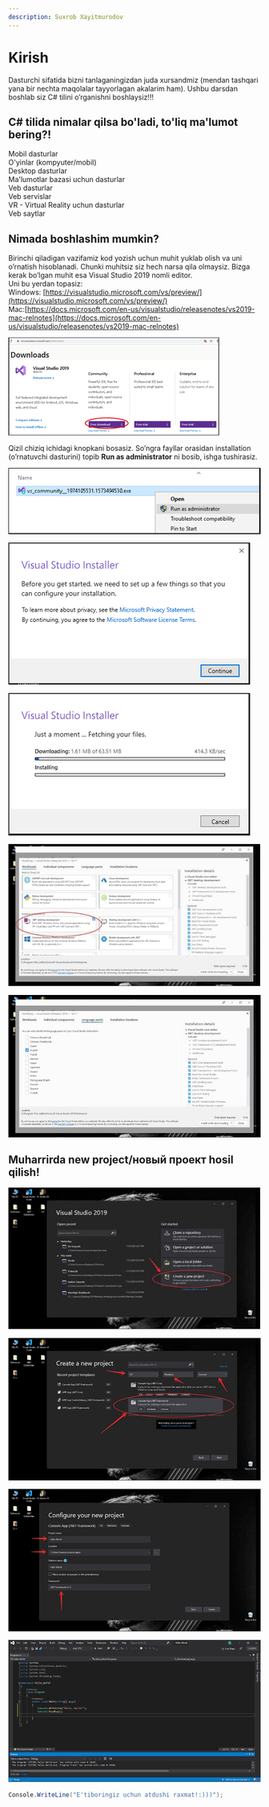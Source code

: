 ```yaml
---
description: Suxrob Xayitmurodov
---
```


# Kirish

Dasturchi sifatida bizni tanlaganingizdan juda xursandmiz \(mendan tashqari yana bir nechta maqolalar tayyorlagan akalarim ham\). Ushbu darsdan boshlab siz C\# tilini o’rganishni boshlaysiz!!!

## C\# tilida nimalar qilsa bo'ladi, to'liq ma'lumot bering?!

Mobil dasturlar  
O'yinlar \(kompyuter/mobil\)  
Desktop dasturlar  
Ma'lumotlar bazasi uchun dasturlar  
Veb dasturlar  
Veb servislar  
VR - Virtual Reality uchun dasturlar  
Veb saytlar

## Nimada boshlashim mumkin?

Birinchi qiladigan vazifamiz kod yozish uchun muhit yuklab olish va uni o’rnatish hisoblanadi. Chunki muhitsiz siz hech narsa qila olmaysiz. Bizga kerak bo’lgan muhit esa Visual Studio 2019 nomli editor.  
Uni bu yerdan topasiz:  
Windows: [https://visualstudio.microsoft.com/vs/preview/](https://visualstudio.microsoft.com/vs/preview/)  
Mac:[https://docs.microsoft.com/en-us/visualstudio/releasenotes/vs2019-mac-relnotes](https://docs.microsoft.com/en-us/visualstudio/releasenotes/vs2019-mac-relnotes)

![](../../../.gitbook/assets/image%20%2829%29%20%281%29%20%281%29%20%281%29%20%281%29%20%282%29%20%282%29%20%282%29%20%282%29.png)

Qizil chiziq ichidagi knopkani bosasiz. So’ngra fayllar orasidan installation \(o’rnatuvchi dasturini\) topib **Run as administrator** ni bosib, ishga tushirasiz.

![](../../../.gitbook/assets/start-visual-studio-2019-installation.png)

![Litsenziya shartlarini qabul qilasiz](../../../.gitbook/assets/visual-studio-2019-license-agreement.png)

![Va o&apos;rnatishni boshlaydi...](../../../.gitbook/assets/downloading-visual-studio-2019.png)

![So&#x2019;ngra biz .NET Desktop Development ni tanlaymiz va to&#x2019;liq o&#x2019;rnatamiz.](../../../.gitbook/assets/photo_2020-11-11_19-43-56.jpg)

![Yuqoridagi rasmda esa siz o&#x2019;zingizga mos bo&#x2019;lgan tilni tanlashingiz mumkin. Menda Ingliz tili!](../../../.gitbook/assets/photo_2020-11-11_19-45-31.jpg)

## Muharrirda new project/новый проект hosil qilish!

![Qizil rangli chiziq ichidagi knopkani bosasiz. So&#x2019;ng belgilangan tartibda sozlamalarni to&#x2019;g&#x2019;irlab chiqasiz.](../../../.gitbook/assets/photo_2020-11-11_19-49-04.jpg)

![Shundan so&#x2019;ng Next ni bosamiz va quyidagicha natija ekranga uzatiladi:](../../../.gitbook/assets/photo_2020-11-11_19-49-05.jpg)

![Birinchi strelka yaratmoqchi bo&#x2019;lgan faylingizning nomi hisoblanadi, buni xohlagancha nomlashingiz mumkin. Ikkinchi strelkada esa faylingizni kompyuterning qaysi fayl ichiga joylayotganini ko&#x2019;rsatgan. Uchinchi strelkada esa .NET Frameworkining oxirgi versiyasi ko&#x2019;rsatilgan. Rasmda ko&#x2019;rsatilgan versiyasi esa oxirgi versiya hisoblanadi va men ham aynan ushbu versiyasini ishlatishni maslahat beraman. Chunki avvalgi versiyalariga qaraganda ko&#x2019;proq imkoniyatlariga ega.](../../../.gitbook/assets/photo_2020-11-11_19-49-06.jpg)

![Ana endi Visual Studio 2019 to&#x2019;liq o&#x2019;rnatildi va ko&#x2019;rib turganingizdek ishlayapti!](../../../.gitbook/assets/photo_2020-11-11_19-49-07.jpg)

```csharp
Console.WriteLine("E'tiboringiz uchun atdushi raxmat!:)))");
```

